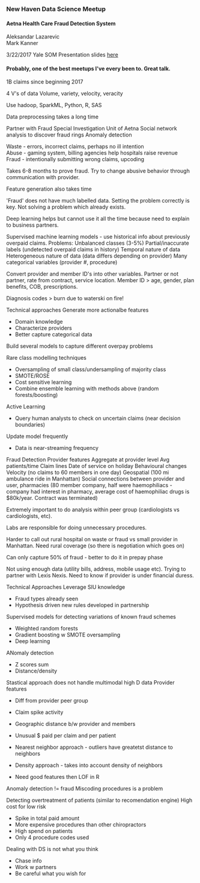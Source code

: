 ### New Haven Data Science Meetup  
#### Aetna Health Care Fraud Detection System  
Aleksandar Lazarevic  
Mark Kanner  

3/22/2017
Yale SOM
Presentation slides [here](https://drive.google.com/open?id=0BzeY9Dxv2ToSRmF1V3pudFg0OHJWMTAwNHExMVY5TTJ0QmRj)

#### Probably, one of the best meetups I've every been to.  Great talk.

1B claims since beginning 2017

4 V's of data
Volume, variety, velocity, veracity

Use hadoop, SparkML, Python, R, SAS  

Data preprocessing takes a long time  

Partner with Fraud Special Investigation Unit of Aetna
Social network analysis to discover fraud rings
Anomaly detection

Waste - errors, incorrect claims, perhaps no ill intention  
Abuse - gaming system, billing agencies help hospitals raise revenue  
Fraud - intentionally submitting wrong claims, upcoding  

Takes 6-8 months to prove fraud.  Try to change abusive behavior through communication with provider.

Feature generation also takes time

'Fraud' does not have much labelled data.  Setting the problem correctly is key.  Not solving a problem which already exists.

Deep learning helps but cannot use it all the time because need to explain to business partners.

Supervised machine learning models - use historical info about previously overpaid claims.
Problems:
Unbalanced classes (3-5%)
Partial/inaccurate labels (undetected overpaid claims in history)
Temporal nature of data
Heterogeneous nature of data (data differs depending on provider)
Many categorical variables (provider #, procedure)

Convert provider and member ID's into other variables.  Partner or not partner, rate from contract, service location.  Member ID > age, gender, plan benefits, COB, prescriptions.

Diagnosis codes > burn due to waterski on fire!

Technical approaches
Generate more actionalbe features
* Domain knowledge
* Characterize providers
* Better capture categorical data

Build several models to capture different overpay problems

Rare class modelling techniques
* Oversampling of small class/undersampling of majority class
* SMOTE/ROSE
* Cost sensitive learning
* Combine ensemble learning with methods above (random forests/boosting)

Active Learning
* Query human analysts to check on uncertain claims (near decision boundaries)

Update model frequently
* Data is near-streaming frequency

Fraud Detection
Provider features
Aggregate at provider level
Avg patients/time
Claim lines
Date of service on holiday
Behavioural changes
Velocity (no claims to 60 members in one day)
Geospatial (100 mi ambulance ride in Manhattan)
Social connections between provider and user, pharmacies (80 member company, half were haemophiliacs - company had interest in pharmacy, average cost of haemophiliac drugs is $80k/year.  Contract was terminated)

Extremely important to do analysis within peer group (cardiologists vs cardiologists, etc).

Labs are responsible for doing unnecessary procedures.

Harder to call out rural hospital on waste or fraud vs small provider in Manhattan.  Need rural coverage (so there is negotiation which goes on)

Can only capture 50% of fraud - better to do it in prepay phase

Not using enough data (utility bills, address, mobile usage etc).  Trying to partner with Lexis Nexis.  Need to know if provider is under financial duress.

Technical Approaches
Leverage SIU knowledge
* Fraud types already seen
* Hypothesis driven new rules developed in partnership

Supervised models for detecting variations of known fraud schemes
* Weighted random forests
* Gradient boosting w SMOTE oversampling
* Deep learning

ANomaly detection
* Z scores sum
* Distance/density

Stastical approach does not handle multimodal high D data
Provider features
* Diff from provider peer group
* Claim spike activity
* Geographic distance b/w provider and members
* Unusual $ paid per claim and per patient

* Nearest neighbor approach - outliers have greatetst distance to neighbors
* Density approach - takes into account density of neighbors
* Need good features then LOF in R

Anomaly detection != fraud
Miscoding procedures is a problem


Detecting overtreatment of patients (similar to recomendation engine)
High cost for low risk
* Spike in total paid amount
* More expensive procedures than other chiropractors
* High spend on patients
* Only 4 procedure codes used

Dealing with DS is not what you think
* Chase info
* Work w partners
* Be careful what you wish for